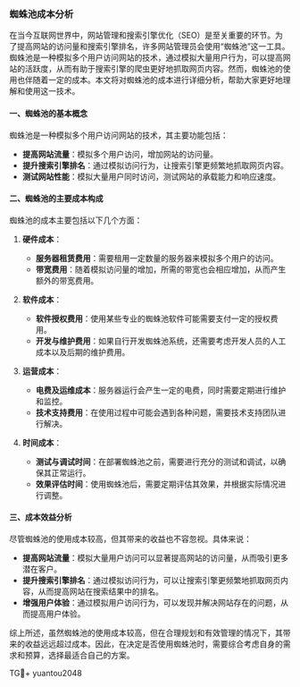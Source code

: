 ### 蜘蛛池成本分析

在当今互联网世界中，网站管理和搜索引擎优化（SEO）是至关重要的环节。为了提高网站的访问量和搜索引擎排名，许多网站管理员会使用“蜘蛛池”这一工具。蜘蛛池是一种模拟多个用户访问网站的技术，通过模拟大量用户行为，可以提高网站的活跃度，从而有助于搜索引擎的爬虫更好地抓取网页内容。然而，蜘蛛池的使用也伴随着一定的成本。本文将对蜘蛛池的成本进行详细分析，帮助大家更好地理解和使用这一技术。

#### 一、蜘蛛池的基本概念

蜘蛛池是一种模拟多个用户访问网站的技术，其主要功能包括：

- **提高网站流量**：模拟多个用户访问，增加网站的访问量。
- **提升搜索引擎排名**：通过模拟访问行为，让搜索引擎更频繁地抓取网页内容。
- **测试网站性能**：模拟大量用户同时访问，测试网站的承载能力和响应速度。

#### 二、蜘蛛池的主要成本构成

蜘蛛池的成本主要包括以下几个方面：

1. **硬件成本**：
   - **服务器租赁费用**：需要租用一定数量的服务器来模拟多个用户的访问。
   - **带宽费用**：随着模拟访问量的增加，所需的带宽也会相应增加，从而产生额外的带宽费用。

2. **软件成本**：
   - **软件授权费用**：使用某些专业的蜘蛛池软件可能需要支付一定的授权费用。
   - **开发与维护费用**：如果自行开发蜘蛛池系统，还需要考虑开发人员的人工成本以及后期的维护费用。

3. **运营成本**：
   - **电费及运维成本**：服务器运行会产生一定的电费，同时需要定期进行维护和监控。
   - **技术支持费用**：在使用过程中可能会遇到各种问题，需要技术支持团队进行解决。

4. **时间成本**：
   - **测试与调试时间**：在部署蜘蛛池之前，需要进行充分的测试和调试，以确保其正常运行。
   - **效果评估时间**：使用蜘蛛池后，需要定期评估其效果，并根据实际情况进行调整。

#### 三、成本效益分析

尽管蜘蛛池的使用成本较高，但其带来的收益也不容忽视。具体来说：

- **提高网站流量**：模拟大量用户访问可以显著提高网站的访问量，从而吸引更多潜在客户。
- **提升搜索引擎排名**：通过模拟访问行为，可以让搜索引擎更频繁地抓取网页内容，从而提高网站在搜索结果中的排名。
- **增强用户体验**：通过模拟用户访问行为，可以发现并解决网站存在的问题，从而提高用户体验。

综上所述，虽然蜘蛛池的使用成本较高，但在合理规划和有效管理的情况下，其带来的收益远远超过成本。因此，在决定是否使用蜘蛛池时，需要综合考虑自身的需求和预算，选择最适合自己的方案。

TG💪+ yuantou2048